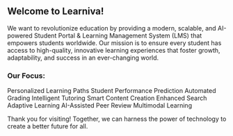 ## Welcome to Learniva! 


We want to revolutionize education by providing a modern, scalable, and AI-powered Student Portal & Learning Management System (LMS) that empowers students worldwide. 
Our mission is to ensure every student has access to high-quality, innovative learning experiences that foster growth, adaptability, and success in an ever-changing world.

### Our Focus:

Personalized Learning Paths
Student Performance Prediction
Automated Grading
Intelligent Tutoring
Smart Content Creation
Enhanced Search
Adaptive Learning
AI-Assisted Peer Review
Multimodal Learning



Thank you for visiting! Together, we can harness the power of technology to create a better future for all.
